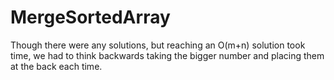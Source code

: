 # MergeSortedArray
Though there were any solutions, but reaching an O(m+n) solution took time, we had to think backwards
taking the bigger number and placing them at the back each time.